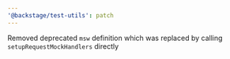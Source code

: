 ```yaml
---
'@backstage/test-utils': patch
---
```


Removed deprecated `msw` definition which was replaced by calling `setupRequestMockHandlers` directly
